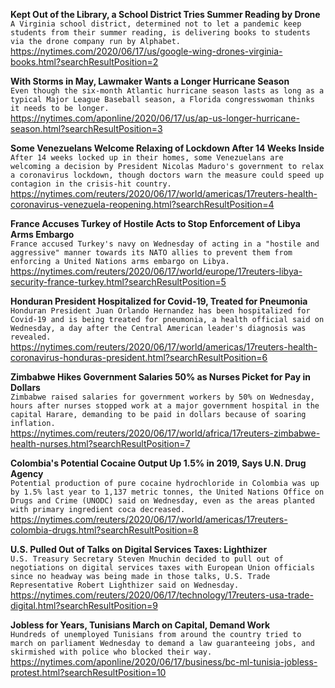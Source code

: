 **Kept Out of the Library, a School District Tries Summer Reading by Drone**\
`A Virginia school district, determined not to let a pandemic keep students from their summer reading, is delivering books to students via the drone company run by Alphabet.`\
https://nytimes.com/2020/06/17/us/google-wing-drones-virginia-books.html?searchResultPosition=2

**With Storms in May, Lawmaker Wants a Longer Hurricane Season**\
`Even though the six-month Atlantic hurricane season lasts as long as a typical Major League Baseball season, a Florida congresswoman thinks it needs to be longer.`\
https://nytimes.com/aponline/2020/06/17/us/ap-us-longer-hurricane-season.html?searchResultPosition=3

**Some Venezuelans Welcome Relaxing of Lockdown After 14 Weeks Inside**\
`After 14 weeks locked up in their homes, some Venezuelans are welcoming a decision by President Nicolas Maduro's government to relax a coronavirus lockdown, though doctors warn the measure could speed up contagion in the crisis-hit country.`\
https://nytimes.com/reuters/2020/06/17/world/americas/17reuters-health-coronavirus-venezuela-reopening.html?searchResultPosition=4

**France Accuses Turkey of Hostile Acts to Stop Enforcement of Libya Arms Embargo**\
`France accused Turkey's navy on Wednesday of acting in a "hostile and aggressive" manner towards its NATO allies to prevent them from enforcing a United Nations arms embargo on Libya.`\
https://nytimes.com/reuters/2020/06/17/world/europe/17reuters-libya-security-france-turkey.html?searchResultPosition=5

**Honduran President Hospitalized for Covid-19, Treated for Pneumonia**\
`Honduran President Juan Orlando Hernandez has been hospitalized for Covid-19 and is being treated for pneumonia, a health official said on Wednesday, a day after the Central American leader's diagnosis was revealed.`\
https://nytimes.com/reuters/2020/06/17/world/americas/17reuters-health-coronavirus-honduras-president.html?searchResultPosition=6

**Zimbabwe Hikes Government Salaries 50% as Nurses Picket for Pay in Dollars**\
`Zimbabwe raised salaries for government workers by 50% on Wednesday, hours after nurses stopped work at a major government hospital in the capital Harare, demanding to be paid in dollars because of soaring inflation.`\
https://nytimes.com/reuters/2020/06/17/world/africa/17reuters-zimbabwe-health-nurses.html?searchResultPosition=7

**Colombia's Potential Cocaine Output Up 1.5% in 2019, Says U.N. Drug Agency**\
`Potential production of pure cocaine hydrochloride in Colombia was up by 1.5% last year to 1,137 metric tonnes, the United Nations Office on Drugs and Crime (UNODC) said on Wednesday, even as the areas planted with primary ingredient coca decreased.`\
https://nytimes.com/reuters/2020/06/17/world/americas/17reuters-colombia-drugs.html?searchResultPosition=8

**U.S. Pulled Out of Talks on Digital Services Taxes: Lighthizer**\
`U.S. Treasury Secretary Steven Mnuchin decided to pull out of negotiations on digital services taxes with European Union officials since no headway was being made in those talks, U.S. Trade Representative Robert Lighthizer said on Wednesday.`\
https://nytimes.com/reuters/2020/06/17/technology/17reuters-usa-trade-digital.html?searchResultPosition=9

**Jobless for Years, Tunisians March on Capital, Demand Work**\
`Hundreds of unemployed Tunisians from around the country tried to march on parliament Wednesday to demand a law guaranteeing jobs, and skirmished with police who blocked their way.`\
https://nytimes.com/aponline/2020/06/17/business/bc-ml-tunisia-jobless-protest.html?searchResultPosition=10

